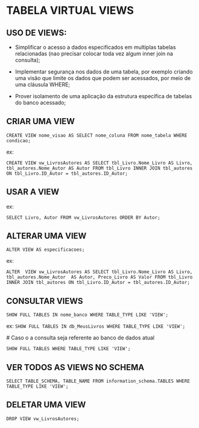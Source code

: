# TABELA VIRTUAL VIEWS

## USO DE VIEWS:

* Simplificar o acesso a dados especificados em multiplas tabelas relacionadas (nao precisar colocar toda vez algum inner join na consulta);

* Implementar segurança nos dados de uma tabela, por exemplo criando uma visão que limite os dados que podem ser acessados, por meio de uma cláusula WHERE;

* Prover isolamento de uma aplicação da estrutura específica de tabelas do banco acessado;

## CRIAR UMA VIEW

`
CREATE VIEW nome_visao
AS SELECT nome_coluna
FROM nome_tabela
WHERE condicao;
`

ex:

`
CREATE VIEW vw_LivrosAutores
AS SELECT tbl_Livro.Nome_Livro AS Livro, tbl_autores.Nome_Autor AS Autor
FROM tbl_Livro
INNER JOIN tbl_autores
ON tbl_Livro.ID_Autor = tbl_autores.ID_Autor;
`

## USAR A VIEW

ex:

`
SELECT Livro, Autor
FROM vw_LivrosAutores
ORDER BY Autor;
`

## ALTERAR UMA VIEW

`
ALTER VIEW AS especificacoes;
`

ex:

`
ALTER  VIEW vw_LivrosAutores AS
SELECT tbl_Livro.Nome_Livro AS Livro, tbl_autores.Nome_Autor 
AS Autor, Preco_Livro AS Valor
FROM tbl_Livro
INNER JOIN tbl_autores
ON tbl_Livro.ID_Autor = tbl_autores.ID_Autor;
`

## CONSULTAR VIEWS

`
SHOW FULL TABLES IN nome_banco
WHERE TABLE_TYPE LIKE 'VIEW';
`

ex:
`
SHOW FULL TABLES IN db_MeusLivros
WHERE TABLE_TYPE LIKE 'VIEW';
`

\# Caso o a consulta seja referente ao banco de dados atual

`
SHOW FULL TABLES
WHERE TABLE_TYPE LIKE 'VIEW';
`

## VER TODOS AS VIEWS NO SCHEMA

`
SELECT TABLE_SCHEMA, TABLE_NAME
FROM information_schema.TABLES
WHERE TABLE_TYPE LIKE 'VIEW';
`

## DELETAR UMA VIEW

`
DROP VIEW vw_LivrosAutores;
`

